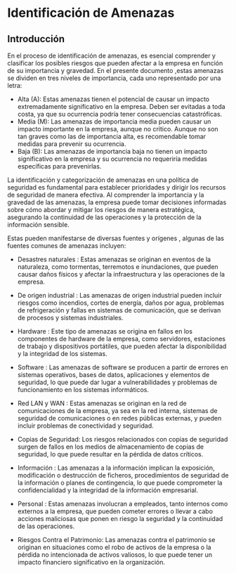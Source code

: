 # Identificación de Amenazas

## Introducción

En el proceso de identificación de amenazas, es esencial comprender y clasificar los posibles riesgos que pueden afectar a la empresa en función de su importancia y gravedad. En el presente documento ,estas amenazas se dividen en tres niveles de importancia, cada uno representado por una letra:

- Alta (A): Estas amenazas tienen el potencial de causar un impacto extremadamente significativo en la empresa. Deben ser evitadas a toda costa, ya que su ocurrencia podría tener consecuencias catastróficas.
- Media (M): Las amenazas de importancia media pueden causar un impacto importante en la empresa, aunque no crítico. Aunque no son tan graves como las de importancia alta, es recomendable tomar medidas para prevenir su ocurrencia.
- Baja (B): Las amenazas de importancia baja no tienen un impacto significativo en la empresa y su ocurrencia no requeriría medidas específicas para prevenirlas.

La identificación y categorización de amenazas en una política de seguridad es fundamental para establecer prioridades y dirigir los recursos de seguridad de manera efectiva. Al comprender la importancia y la gravedad de las amenazas, la empresa puede tomar decisiones informadas sobre cómo abordar y mitigar los riesgos de manera estratégica, asegurando la continuidad de las operaciones y la protección de la información sensible.

Estas pueden manifestarse de diversas fuentes y orígenes , algunas de las fuentes comunes de amenazas incluyen:

- Desastres naturales : Estas amenazas se originan en eventos de la naturaleza, como tormentas, terremotos e inundaciones, que pueden causar daños físicos y afectar la infraestructura y las operaciones de la empresa.

- De origen industrial : Las amenazas de origen industrial pueden incluir riesgos como incendios, cortes de energía, daños por agua, problemas de refrigeración y fallas en sistemas de comunicación, que se derivan de procesos y sistemas industriales.

- Hardware : Este tipo de amenazas se origina en fallos en los componentes de hardware de la empresa, como servidores, estaciones de trabajo y dispositivos portátiles, que pueden afectar la disponibilidad y la integridad de los sistemas.

- Software : Las amenazas de software se producen a partir de errores en sistemas operativos, bases de datos, aplicaciones y elementos de seguridad, lo que puede dar lugar a vulnerabilidades y problemas de funcionamiento en los sistemas informáticos.

- Red LAN y WAN : Estas amenazas se originan en la red de comunicaciones de la empresa, ya sea en la red interna, sistemas de seguridad de comunicaciones o en redes públicas externas, y pueden incluir problemas de conectividad y seguridad.

- Copias de Seguridad: Los riesgos relacionados con copias de seguridad surgen de fallos en los medios de almacenamiento de copias de seguridad, lo que puede resultar en la pérdida de datos críticos.

- Información : Las amenazas a la información implican la exposición, modificación o destrucción de ficheros, procedimientos de seguridad de la información o planes de contingencia, lo que puede comprometer la confidencialidad y la integridad de la información empresarial.

- Personal : Estas amenazas involucran a empleados, tanto internos como externos a la empresa, que pueden cometer errores o llevar a cabo acciones maliciosas que ponen en riesgo la seguridad y la continuidad de las operaciones.

- Riesgos Contra el Patrimonio: Las amenazas contra el patrimonio se originan en situaciones como el robo de activos de la empresa o la pérdida no intencionada de activos valiosos, lo que puede tener un impacto financiero significativo en la organización.

<!-- Introducir la probabilidad de que los riesgos se hagan realidad , mi apartado es sobre la identificacion de amenazas , la valoracion de riesgos forma parte del sig apartado  
Ejemplo pg 34 plan moodle
 -->



